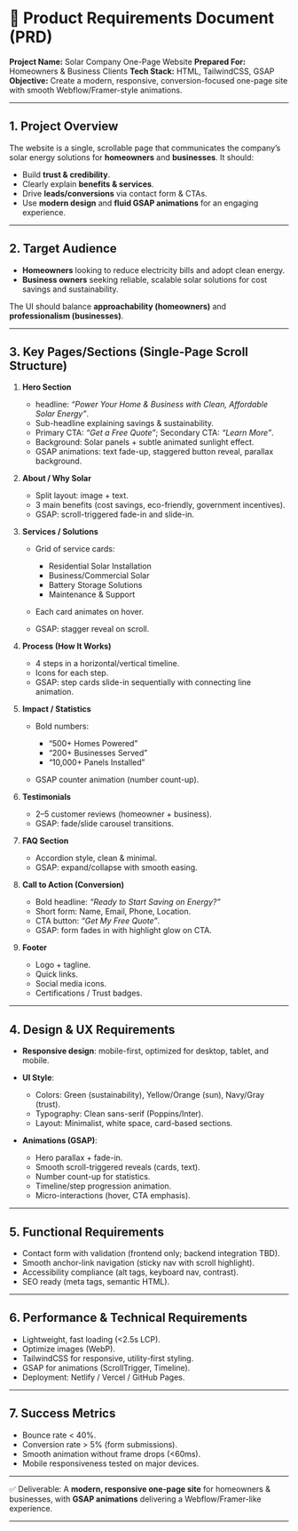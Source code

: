 # 📄 Product Requirements Document (PRD)

**Project Name:** Solar Company One-Page Website
**Prepared For:** Homeowners & Business Clients
**Tech Stack:** HTML, TailwindCSS, GSAP
**Objective:** Create a modern, responsive, conversion-focused one-page site with smooth Webflow/Framer-style animations.

---

## 1. **Project Overview**

The website is a single, scrollable page that communicates the company’s solar energy solutions for **homeowners** and **businesses**. It should:

- Build **trust & credibility**.
- Clearly explain **benefits & services**.
- Drive **leads/conversions** via contact form & CTAs.
- Use **modern design** and **fluid GSAP animations** for an engaging experience.

---

## 2. **Target Audience**

- **Homeowners** looking to reduce electricity bills and adopt clean energy.
- **Business owners** seeking reliable, scalable solar solutions for cost savings and sustainability.

The UI should balance **approachability (homeowners)** and **professionalism (businesses)**.

---

## 3. **Key Pages/Sections (Single-Page Scroll Structure)**

1. **Hero Section**

   - headline: _“Power Your Home & Business with Clean, Affordable Solar Energy”_.
   - Sub-headline explaining savings & sustainability.
   - Primary CTA: _“Get a Free Quote”_; Secondary CTA: _“Learn More”_.
   - Background: Solar panels + subtle animated sunlight effect.
   - GSAP animations: text fade-up, staggered button reveal, parallax background.

2. **About / Why Solar**

   - Split layout: image + text.
   - 3 main benefits (cost savings, eco-friendly, government incentives).
   - GSAP: scroll-triggered fade-in and slide-in.

3. **Services / Solutions**

   - Grid of service cards:

     - Residential Solar Installation
     - Business/Commercial Solar
     - Battery Storage Solutions
     - Maintenance & Support

   - Each card animates on hover.
   - GSAP: stagger reveal on scroll.

4. **Process (How It Works)**

   - 4 steps in a horizontal/vertical timeline.
   - Icons for each step.
   - GSAP: step cards slide-in sequentially with connecting line animation.

5. **Impact / Statistics**

   - Bold numbers:

     - “500+ Homes Powered”
     - “200+ Businesses Served”
     - “10,000+ Panels Installed”

   - GSAP counter animation (number count-up).

6. **Testimonials**

   - 2–5 customer reviews (homeowner + business).
   - GSAP: fade/slide carousel transitions.

7. **FAQ Section**

   - Accordion style, clean & minimal.
   - GSAP: expand/collapse with smooth easing.

8. **Call to Action (Conversion)**

   - Bold headline: _“Ready to Start Saving on Energy?”_
   - Short form: Name, Email, Phone, Location.
   - CTA button: _“Get My Free Quote”_.
   - GSAP: form fades in with highlight glow on CTA.

9. **Footer**

   - Logo + tagline.
   - Quick links.
   - Social media icons.
   - Certifications / Trust badges.

---

## 4. **Design & UX Requirements**

- **Responsive design**: mobile-first, optimized for desktop, tablet, and mobile.
- **UI Style**:

  - Colors: Green (sustainability), Yellow/Orange (sun), Navy/Gray (trust).
  - Typography: Clean sans-serif (Poppins/Inter).
  - Layout: Minimalist, white space, card-based sections.

- **Animations (GSAP)**:

  - Hero parallax + fade-in.
  - Smooth scroll-triggered reveals (cards, text).
  - Number count-up for statistics.
  - Timeline/step progression animation.
  - Micro-interactions (hover, CTA emphasis).

---

## 5. **Functional Requirements**

- Contact form with validation (frontend only; backend integration TBD).
- Smooth anchor-link navigation (sticky nav with scroll highlight).
- Accessibility compliance (alt tags, keyboard nav, contrast).
- SEO ready (meta tags, semantic HTML).

---

## 6. **Performance & Technical Requirements**

- Lightweight, fast loading (<2.5s LCP).
- Optimize images (WebP).
- TailwindCSS for responsive, utility-first styling.
- GSAP for animations (ScrollTrigger, Timeline).
- Deployment: Netlify / Vercel / GitHub Pages.

---

## 7. **Success Metrics**

- Bounce rate < 40%.
- Conversion rate > 5% (form submissions).
- Smooth animation without frame drops (<60ms).
- Mobile responsiveness tested on major devices.

---

✅ Deliverable: A **modern, responsive one-page site** for homeowners & businesses, with **GSAP animations** delivering a Webflow/Framer-like experience.

---
